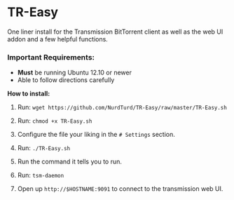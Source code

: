 # TR-Easy
One liner install for the Transmission BitTorrent client as well as the web UI addon and a few helpful functions.

### Important Requirements:
- **Must** be running Ubuntu 12.10 or newer
- Able to follow directions carefully

**How to install:**

1. Run: `wget https://github.com/NurdTurd/TR-Easy/raw/master/TR-Easy.sh`

2. Run: `chmod +x TR-Easy.sh`

3. Configure the file your liking in the `# Settings` section.

4. Run: `./TR-Easy.sh`

5. Run the command it tells you to run.

6. Run: `tsm-daemon`

7. Open up `http://$HOSTNAME:9091` to connect to the transmission web UI.
